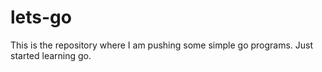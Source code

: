 # lets-go

This is the repository where I am pushing some simple go programs. Just started learning go.
